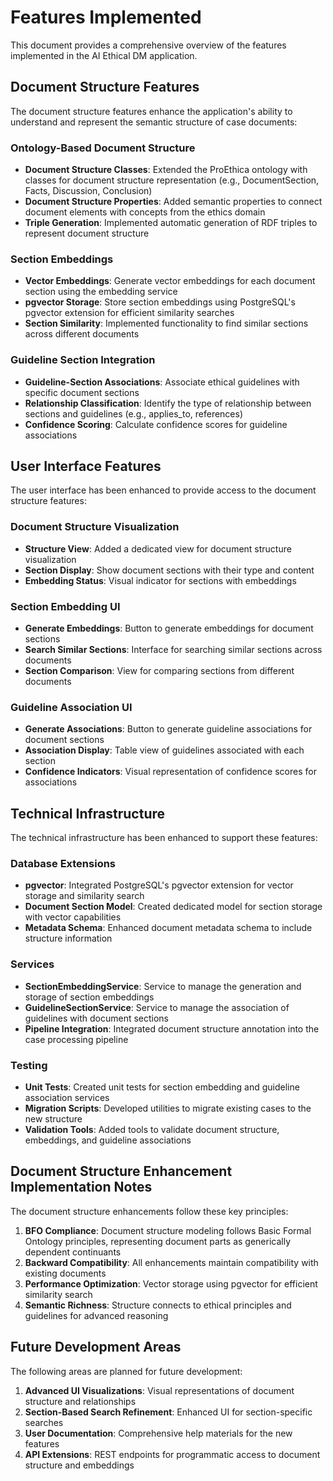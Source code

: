 # Features Implemented

This document provides a comprehensive overview of the features implemented in the AI Ethical DM application.

## Document Structure Features

The document structure features enhance the application's ability to understand and represent the semantic structure of case documents:

### Ontology-Based Document Structure

- **Document Structure Classes**: Extended the ProEthica ontology with classes for document structure representation (e.g., DocumentSection, Facts, Discussion, Conclusion)
- **Document Structure Properties**: Added semantic properties to connect document elements with concepts from the ethics domain
- **Triple Generation**: Implemented automatic generation of RDF triples to represent document structure

### Section Embeddings

- **Vector Embeddings**: Generate vector embeddings for each document section using the embedding service
- **pgvector Storage**: Store section embeddings using PostgreSQL's pgvector extension for efficient similarity searches
- **Section Similarity**: Implemented functionality to find similar sections across different documents

### Guideline Section Integration

- **Guideline-Section Associations**: Associate ethical guidelines with specific document sections
- **Relationship Classification**: Identify the type of relationship between sections and guidelines (e.g., applies_to, references)
- **Confidence Scoring**: Calculate confidence scores for guideline associations

## User Interface Features

The user interface has been enhanced to provide access to the document structure features:

### Document Structure Visualization

- **Structure View**: Added a dedicated view for document structure visualization
- **Section Display**: Show document sections with their type and content
- **Embedding Status**: Visual indicator for sections with embeddings

### Section Embedding UI

- **Generate Embeddings**: Button to generate embeddings for document sections
- **Search Similar Sections**: Interface for searching similar sections across documents
- **Section Comparison**: View for comparing sections from different documents

### Guideline Association UI

- **Generate Associations**: Button to generate guideline associations for document sections
- **Association Display**: Table view of guidelines associated with each section
- **Confidence Indicators**: Visual representation of confidence scores for associations

## Technical Infrastructure

The technical infrastructure has been enhanced to support these features:

### Database Extensions

- **pgvector**: Integrated PostgreSQL's pgvector extension for vector storage and similarity search
- **Document Section Model**: Created dedicated model for section storage with vector capabilities
- **Metadata Schema**: Enhanced document metadata schema to include structure information

### Services

- **SectionEmbeddingService**: Service to manage the generation and storage of section embeddings
- **GuidelineSectionService**: Service to manage the association of guidelines with document sections
- **Pipeline Integration**: Integrated document structure annotation into the case processing pipeline

### Testing

- **Unit Tests**: Created unit tests for section embedding and guideline association services
- **Migration Scripts**: Developed utilities to migrate existing cases to the new structure
- **Validation Tools**: Added tools to validate document structure, embeddings, and guideline associations

## Document Structure Enhancement Implementation Notes

The document structure enhancements follow these key principles:

1. **BFO Compliance**: Document structure modeling follows Basic Formal Ontology principles, representing document parts as generically dependent continuants
2. **Backward Compatibility**: All enhancements maintain compatibility with existing documents
3. **Performance Optimization**: Vector storage using pgvector for efficient similarity search
4. **Semantic Richness**: Structure connects to ethical principles and guidelines for advanced reasoning

## Future Development Areas

The following areas are planned for future development:

1. **Advanced UI Visualizations**: Visual representations of document structure and relationships
2. **Section-Based Search Refinement**: Enhanced UI for section-specific searches
3. **User Documentation**: Comprehensive help materials for the new features
4. **API Extensions**: REST endpoints for programmatic access to document structure and embeddings
